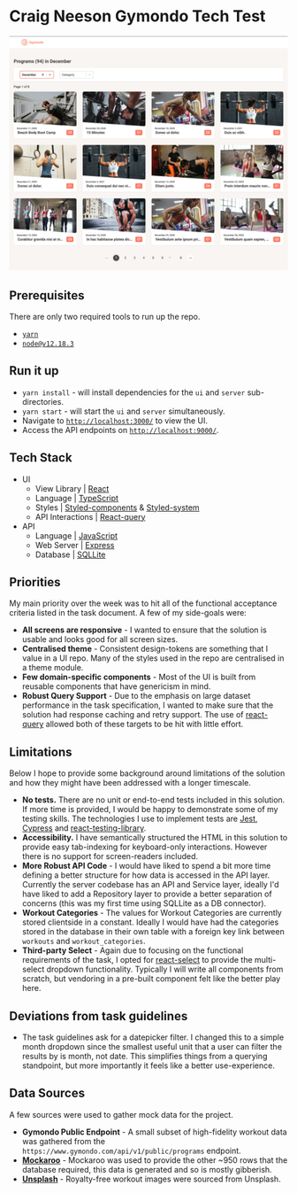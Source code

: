# Craig Neeson Gymondo Tech Test

![alt text](docs/screenshot.png)

## Prerequisites

There are only two required tools to run up the repo.

- [`yarn`](https://yarnpkg.com/)
- [`node@v12.18.3`](https://nodejs.org/en/)

## Run it up

- `yarn install` - will install dependencies for the `ui` and `server` sub-directories.
- `yarn start` - will start the `ui` and `server` simultaneously.
- Navigate to [`http://localhost:3000/`](`http://localhost:3000/`) to view the UI.
- Access the API endpoints on [`http://localhost:9000/`](`http://localhost:9000/`).

## Tech Stack
- UI
    - View Library | [React](https://reactjs.org/)
    - Language | [TypeScript](https://www.typescriptlang.org/)
    - Styles | [Styled-components](https://styled-components.com/) & [Styled-system](https://styled-system.com/)
    - API Interactions | [React-query](https://github.com/tannerlinsley/react-query)
- API
    - Language | [JavaScript](https://www.javascript.com/)
    - Web Server | [Express](https://expressjs.com/)
    - Database | [SQLLite](https://www.sqlite.org/index.html)

## Priorities

My main priority over the week was to hit all of the functional acceptance criteria listed in the task document. A few of my side-goals were:

- **All screens are responsive** - I wanted to ensure that the solution is usable and looks good for all screen sizes.
- **Centralised theme** - Consistent design-tokens are something that I value in a UI repo. Many of the styles used in the repo are centralised in a theme module.
- **Few domain-specific components** - Most of the UI is built from reusable components that have genericism in mind.
- **Robust Query Support** - Due to the emphasis on large dataset performance in the task specification, I wanted to make sure that the solution had response caching and retry support. The use of [react-query](https://github.com/tannerlinsley/react-query) allowed both of these targets to be hit with little effort.

## Limitations

 Below I hope to provide some background around limitations of the solution and how they might have been addressed with a longer timescale.

- **No tests.**  There are no unit or end-to-end tests included in this solution. If more time is provided, I would be happy to demonstrate some of my testing skills. The technologies I use to implement tests are [Jest](https://jestjs.io/), [Cypress](https://www.cypress.io/) and [react-testing-library](https://testing-library.com/docs/react-testing-library/intro/).
- **Accessibility.** I have semantically structured the HTML in this solution to provide easy tab-indexing for keyboard-only interactions. However there is no support for screen-readers included.
- **More Robust API Code** - I would have liked to spend a bit more time defining a better structure for how data is accessed in the API layer. Currently the server codebase has an API and Service layer, ideally I'd have liked to add a Repository layer to provide a better separation of concerns (this was my first time using SQLLite as a DB connector).
- **Workout Categories** - The values for Workout Categories are currently stored clientside in a constant. Ideally I would have had the categories stored in the database in their own table with a foreign key link between `workouts` and `workout_categories`.
- **Third-party Select** - Again due to focusing on the functional requirements of the task, I opted for [react-select](https://react-select.com/home) to provide the multi-select dropdown functionality. Typically I will write all components from scratch, but vendoring in a pre-built component felt like the better play here.

## Deviations from task guidelines
- The task guidelines ask for a datepicker filter. I changed this to a simple month dropdown since the smallest useful unit that a user can filter the results by is month, not date. This simplifies things from a querying standpoint, but more importantly it feels like a better use-experience.


## Data Sources

A few sources were used to gather mock data for the project.

- **Gymondo Public Endpoint** - A small subset of high-fidelity workout data was gathered from the `https://www.gymondo.com/api/v1/public/programs` endpoint.
- **[Mockaroo](https://www.mockaroo.com/)** - Mockaroo was used to provide the other ~950 rows that the database required, this data is generated and so is mostly gibberish.
- **[Unsplash](https://unsplash.com/s/photos/workout)** - Royalty-free workout images were sourced from Unsplash.


